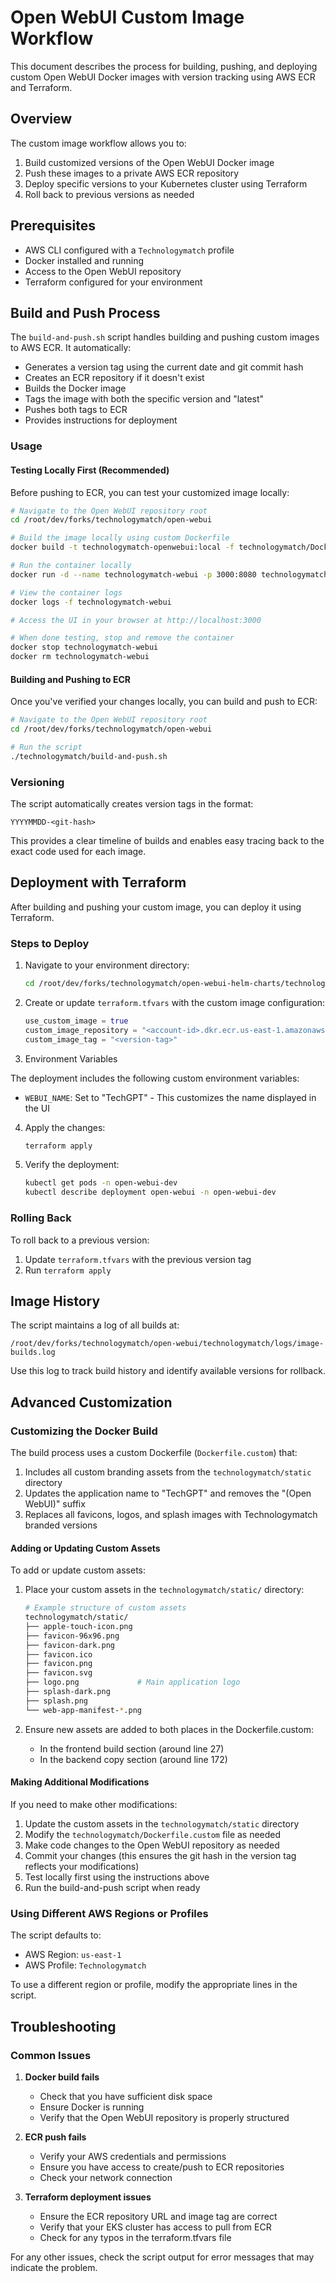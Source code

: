 # Open WebUI Custom Image Workflow

This document describes the process for building, pushing, and deploying custom Open WebUI Docker images with version tracking using AWS ECR and Terraform.

## Overview

The custom image workflow allows you to:

1. Build customized versions of the Open WebUI Docker image
2. Push these images to a private AWS ECR repository
3. Deploy specific versions to your Kubernetes cluster using Terraform
4. Roll back to previous versions as needed

## Prerequisites

- AWS CLI configured with a `Technologymatch` profile
- Docker installed and running
- Access to the Open WebUI repository
- Terraform configured for your environment

## Build and Push Process

The `build-and-push.sh` script handles building and pushing custom images to AWS ECR. It automatically:

- Generates a version tag using the current date and git commit hash
- Creates an ECR repository if it doesn't exist
- Builds the Docker image
- Tags the image with both the specific version and "latest"
- Pushes both tags to ECR
- Provides instructions for deployment

### Usage

#### Testing Locally First (Recommended)

Before pushing to ECR, you can test your customized image locally:

```bash
# Navigate to the Open WebUI repository root
cd /root/dev/forks/technologymatch/open-webui

# Build the image locally using custom Dockerfile
docker build -t technologymatch-openwebui:local -f technologymatch/Dockerfile.custom .

# Run the container locally
docker run -d --name technologymatch-webui -p 3000:8080 technologymatch-openwebui:local

# View the container logs
docker logs -f technologymatch-webui

# Access the UI in your browser at http://localhost:3000

# When done testing, stop and remove the container
docker stop technologymatch-webui
docker rm technologymatch-webui
```

#### Building and Pushing to ECR

Once you've verified your changes locally, you can build and push to ECR:

```bash
# Navigate to the Open WebUI repository root
cd /root/dev/forks/technologymatch/open-webui

# Run the script
./technologymatch/build-and-push.sh
```

### Versioning

The script automatically creates version tags in the format:
```
YYYYMMDD-<git-hash>
```

This provides a clear timeline of builds and enables easy tracing back to the exact code used for each image.

## Deployment with Terraform

After building and pushing your custom image, you can deploy it using Terraform.

### Steps to Deploy

1. Navigate to your environment directory:
   ```bash
   cd /root/dev/forks/technologymatch/open-webui-helm-charts/technologymatch/terraform/environments/dev
   ```

2. Create or update `terraform.tfvars` with the custom image configuration:
   ```terraform
   use_custom_image = true
   custom_image_repository = "<account-id>.dkr.ecr.us-east-1.amazonaws.com/technologymatch/open-webui"
   custom_image_tag = "<version-tag>"
   ```

3. Environment Variables

The deployment includes the following custom environment variables:

- `WEBUI_NAME`: Set to "TechGPT" - This customizes the name displayed in the UI

4. Apply the changes:
   ```bash
   terraform apply
   ```

5. Verify the deployment:
   ```bash
   kubectl get pods -n open-webui-dev
   kubectl describe deployment open-webui -n open-webui-dev
   ```

### Rolling Back

To roll back to a previous version:

1. Update `terraform.tfvars` with the previous version tag
2. Run `terraform apply`

## Image History

The script maintains a log of all builds at:
```
/root/dev/forks/technologymatch/open-webui/technologymatch/logs/image-builds.log
```

Use this log to track build history and identify available versions for rollback.

## Advanced Customization

### Customizing the Docker Build

The build process uses a custom Dockerfile (`Dockerfile.custom`) that:

1. Includes all custom branding assets from the `technologymatch/static` directory
2. Updates the application name to "TechGPT" and removes the "(Open WebUI)" suffix
3. Replaces all favicons, logos, and splash images with Technologymatch branded versions

#### Adding or Updating Custom Assets

To add or update custom assets:

1. Place your custom assets in the `technologymatch/static/` directory:
   ```bash
   # Example structure of custom assets
   technologymatch/static/
   ├── apple-touch-icon.png
   ├── favicon-96x96.png
   ├── favicon-dark.png
   ├── favicon.ico
   ├── favicon.png
   ├── favicon.svg
   ├── logo.png             # Main application logo
   ├── splash-dark.png
   ├── splash.png
   └── web-app-manifest-*.png
   ```

2. Ensure new assets are added to both places in the Dockerfile.custom:
   - In the frontend build section (around line 27)
   - In the backend copy section (around line 172)

#### Making Additional Modifications

If you need to make other modifications:

1. Update the custom assets in the `technologymatch/static` directory
2. Modify the `technologymatch/Dockerfile.custom` file as needed
3. Make code changes to the Open WebUI repository as needed
4. Commit your changes (this ensures the git hash in the version tag reflects your modifications)
5. Test locally first using the instructions above
6. Run the build-and-push script when ready

### Using Different AWS Regions or Profiles

The script defaults to:
- AWS Region: `us-east-1`
- AWS Profile: `Technologymatch`

To use a different region or profile, modify the appropriate lines in the script.

## Troubleshooting

### Common Issues

1. **Docker build fails**
   - Check that you have sufficient disk space
   - Ensure Docker is running
   - Verify that the Open WebUI repository is properly structured

2. **ECR push fails**
   - Verify your AWS credentials and permissions
   - Ensure you have access to create/push to ECR repositories
   - Check your network connection

3. **Terraform deployment issues**
   - Ensure the ECR repository URL and image tag are correct
   - Verify that your EKS cluster has access to pull from ECR
   - Check for any typos in the terraform.tfvars file

For any other issues, check the script output for error messages that may indicate the problem.